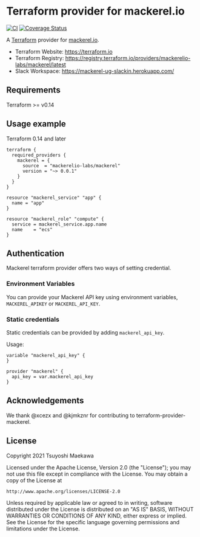 # Terraform provider for mackerel.io

[![CI](https://github.com/mackerelio-labs/terraform-provider-mackerel/actions/workflows/ci.yml/badge.svg)](https://github.com/mackerelio-labs/terraform-provider-mackerel/actions/workflows/ci.yml)
[![Coverage Status](https://coveralls.io/repos/github/mackerelio-labs/terraform-provider-mackerel/badge.svg)](https://coveralls.io/github/mackerelio-labs/terraform-provider-mackerel)

A [Terraform](https://www.terraform.io/) provider for [mackerel.io](https://mackerel.io/).

- Terraform Website: https://terraform.io
- Terraform Registry: https://registry.terraform.io/providers/mackerelio-labs/mackerel/latest
- Slack Workspace: https://mackerel-ug-slackin.herokuapp.com/

## Requirements

Terraform >= v0.14

## Usage example

Terraform 0.14 and later

```
terraform {
  required_providers {
    mackerel = {
      source  = "mackerelio-labs/mackerel"
      version = "~> 0.0.1"
    }
  }
}

resource "mackerel_service" "app" {
  name = "app"
}

resource "mackerel_role" "compute" {
  service = mackerel_service.app.name
  name    = "ecs"
}
```

## Authentication

Mackerel terraform provider offers two ways of setting credential.

### Environment Variables

You can provide your Mackerel API key using environment variables, `MACKEREL_APIKEY` or `MACKEREL_API_KEY`.

### Static credentials

Static credentials can be provided by adding `mackerel_api_key`.

Usage:

```
variable "mackerel_api_key" {
}

provider "mackerel" {
  api_key = var.mackerel_api_key
}
```

## Acknowledgements

We thank @xcezx and @kjmkznr for contributing to terraform-provider-mackerel.

## License

Copyright 2021 Tsuyoshi Maekawa

Licensed under the Apache License, Version 2.0 (the "License");
you may not use this file except in compliance with the License.
You may obtain a copy of the License at

    http://www.apache.org/licenses/LICENSE-2.0

Unless required by applicable law or agreed to in writing, software
distributed under the License is distributed on an "AS IS" BASIS,
WITHOUT WARRANTIES OR CONDITIONS OF ANY KIND, either express or implied.
See the License for the specific language governing permissions and
limitations under the License.
